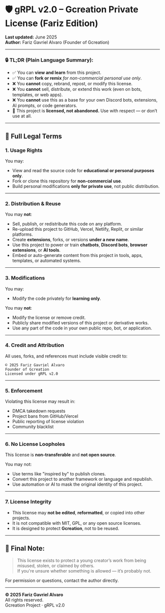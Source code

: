 
# 🛡️ gRPL v2.0 – Gcreation Private License (Fariz Edition)
**Last updated:** June 2025  
**Author:** Fariz Gavriel Alvaro (Founder of Gcreation)

---

### 🔒 TL;DR (Plain Language Summary):
- ✅ You can **view and learn** from this project.  
- ✅ You can **fork or remix** *for non-commercial personal use only*.  
- ❌ You **cannot** copy, rebrand, repost, or modify this license.  
- ❌ You **cannot** sell, distribute, or extend this work (even on bots, templates, or web apps).  
- ❌ You **cannot** use this as a base for your own Discord bots, extensions, AI prompts, or code generators.  
- 🧠 This project is **licensed, not abandoned.** Use with respect — or don’t use at all.

---

## 📄 Full Legal Terms

### 1. Usage Rights
You may:
- View and read the source code for **educational or personal purposes only**.
- Fork or clone this repository for **non-commercial use**.
- Build personal modifications **only for private use**, not public distribution.

---

### 2. Distribution & Reuse
You may **not**:
- Sell, publish, or redistribute this code on any platform.
- Re-upload this project to GitHub, Vercel, Netlify, Replit, or similar platforms.
- Create **extensions**, forks, or versions **under a new name**.
- Use this project to power or train **chatbots**, **Discord bots**, **browser extensions**, or **AI tools**.
- Embed or auto-generate content from this project in tools, apps, templates, or automated systems.

---

### 3. Modifications
You may:
- Modify the code privately for **learning only**.

You may **not**:
- Modify the license or remove credit.
- Publicly share modified versions of this project or derivative works.
- Use any part of the code in your own public repo, bot, or application.

---

### 4. Credit and Attribution
All uses, forks, and references must include visible credit to:

```
© 2025 Fariz Gavriel Alvaro  
Founder of Gcreation  
Licensed under gRPL v2.0
```

---

### 5. Enforcement
Violating this license may result in:
- DMCA takedown requests
- Project bans from GitHub/Vercel
- Public reporting of license violation
- Community blacklist

---

### 6. No License Loopholes
This license is **non-transferable** and **not open source**.

You may not:
- Use terms like "inspired by" to publish clones.
- Convert this project to another framework or language and republish.
- Use automation or AI to mask the original identity of this project.

---

### 7. License Integrity
- This license may **not be edited**, **reformatted**, or copied into other projects.
- It is not compatible with MIT, GPL, or any open source licenses.
- It is designed to protect **Gcreation**, not to be reused.

---

## 🧾 Final Note:
> This license exists to protect a young creator’s work from being misused, stolen, or claimed by others.  
> If you're unsure whether something is allowed — it’s probably not.

For permission or questions, contact the author directly.

---

**© 2025 Fariz Gavriel Alvaro**  
All rights reserved.  
Gcreation Project · gRPL v2.0
